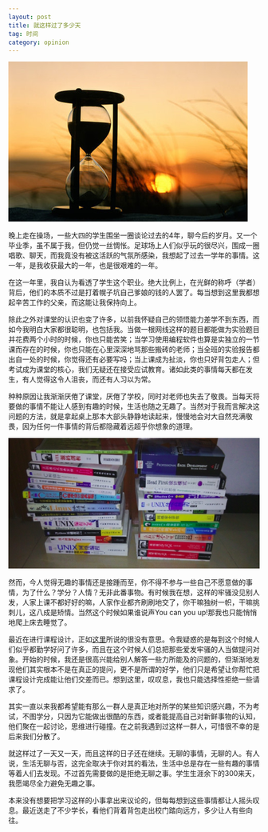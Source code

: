 ```yaml
---
layout: post
title: 就这样过了多少天
tag: 时间
category: opinion
---
```


![bg](/images/bg/time.jpg)


晚上走在操场，一些大四的学生围坐一圈谈论过去的4年，聊今后的岁月。又一个毕业季，虽不属于我，但仍觉一丝惆怅。足球场上人们似乎玩的很尽兴，围成一圈唱歌、聊天，而我竟没有被这活跃的气氛所感染，我想起了过去一学年的事情。这一年，是我收获最大的一年，也是很艰难的一年。

在这一年里，我自认为看透了学生这个职业。绝大比例上，在光鲜的称呼（学者）背后，他们的本质不过是打着幌子坑自己爹娘的钱的人罢了。每当想到这里我都想起辛苦工作的父亲，而这能让我保持向上。

除此之外对课堂的认识也变了许多，以前我怀疑自己的领悟能力差学不到东西，而如今我明白大家都很聪明，也包括我。当做一根网线这样的题目都能做为实验题目并花费两个小时的时候，你也只能苦笑；当学习使用编程软件也算是实独立的一节课而存在的时候，你也只能在心里深深地骂那些搬砖的老师；当全班的实验报告都出自一处的时候，你觉得还有必要写吗；当上课成为扯淡，你也只好背包走人；但考试成为课堂的核心，我们无疑还在接受应试教育。诸如此类的事情每天都在发生，有人觉得这令人沮丧，而还有人习以为常。

<!--more-->

种种原因让我渐渐厌倦了课堂，厌倦了学校，同时对老师也失去了敬畏。当每天将要做的事情不能让人感到有趣的时候，生活也随之无趣了。当然对于我而言解决这问题的方法，就是拿起桌上那本大部头静静地读起来，慢慢地会对大自然充满敬畏，因为任何一件事情的背后都隐藏着远超乎你想象的道理。

![books](/images/op/adozenbook.png)

然而，今人觉得无趣的事情还是接踵而至，你不得不参与一些自己不愿意做的事情，为了什么？学分？人情？无非此番事物。有时候我在想，这样的牢骚没见别人发，人家上课不都好好的嘛，人家作业都齐刷刷地交了，你干嘛独树一帜，干嘛挑刺儿，这八成是矫情。当然这个时候如果谁说声You can you up!那我也只能悄悄地爬上床去睡觉了。

最近在进行课程设计，正如[这里](http://www.caoliang.net/%E8%A7%82%E7%82%B9/2015/07/07/taoyan-de-keshe/)所说的很没有意思。令我疑惑的是每到这个时候人们似乎都勤学好问了许多，而且在这个时候人们总把那些爱发牢骚的人当做提问对象。开始的时候，我还是很高兴能给别人解答一些力所能及的问题的，但渐渐地发现他们其实根本不是在真正的提问，更不是所谓的好学，他们只是希望让你帮忙把课程设计完成能让他们交差而已。想到这里，叹叹息，我也只能选择性拒绝一些请求了。

其实一直以来我都希望能有那么一群人是真正地对所学的某些知识感兴趣，不为考试，不图学分，只因为它能做出很酷的东西，或者能提高自己对新鲜事物的认知，他们聚在一起讨论，思维进行碰撞。在之前我遇到过这样一群人，可惜很不幸的是后来我们分散了。


就这样过了一天又一天，而且这样的日子还在继续。无聊的事情，无聊的人。有人说，生活无聊与否，这完全取决于你对其的看法，生活中总是存在一些有趣的事情等着人们去发现。不过首先需要做的是拒绝无聊之事。学生生涯余下的300来天，我愿竭尽全力避免无趣之事。

本来没有想要把学习这样的小事拿出来议论的，但每每想到这些事情都让人摇头叹息。最近送走了不少学长，看他们背着背包走出校门踏向远方，多少让人有些向往。


